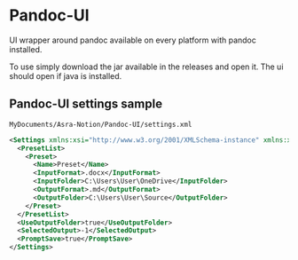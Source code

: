 # Pandoc-UI
UI wrapper around pandoc available on every platform with pandoc installed.

To use simply download the jar available in the releases and open it. The ui should open if java is installed.

## Pandoc-UI settings sample
`MyDocuments/Asra-Notion/Pandoc-UI/settings.xml`

```xml
<Settings xmlns:xsi="http://www.w3.org/2001/XMLSchema-instance" xmlns:xsd="http://www.w3.org/2001/XMLSchema">
  <PresetList>
    <Preset>
      <Name>Preset</Name>
      <InputFormat>.docx</InputFormat>
      <InputFolder>C:\Users\User\OneDrive</InputFolder>
      <OutputFormat>.md</OutputFormat>
      <OutputFolder>C:\Users\User\Source</OutputFolder>
    </Preset>
  </PresetList>
  <UseOutputFolder>true</UseOutputFolder>
  <SelectedOutput>-1</SelectedOutput>
  <PromptSave>true</PromptSave>
</Settings>
```
